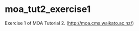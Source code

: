 moa_tut2_exercise1
==================

Exercise 1 of MOA Tutorial 2. (http://moa.cms.waikato.ac.nz/)